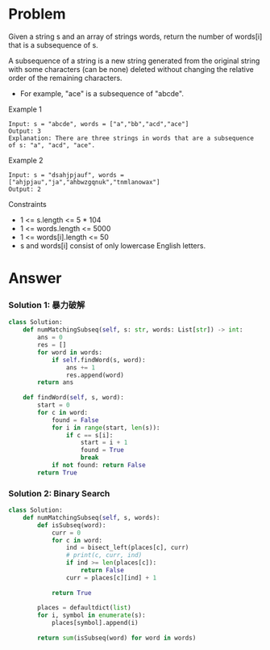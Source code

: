 # Problem
Given a string s and an array of strings words, return the number of words[i] that is a subsequence of s.

A subsequence of a string is a new string generated from the original string with some characters (can be none) deleted without changing the relative order of the remaining characters.

- For example, "ace" is a subsequence of "abcde".

Example 1
```
Input: s = "abcde", words = ["a","bb","acd","ace"]
Output: 3
Explanation: There are three strings in words that are a subsequence of s: "a", "acd", "ace".
```

Example 2
```
Input: s = "dsahjpjauf", words = ["ahjpjau","ja","ahbwzgqnuk","tnmlanowax"]
Output: 2
```

Constraints
- 1 <= s.length <= 5 * 104
- 1 <= words.length <= 5000
- 1 <= words[i].length <= 50
- s and words[i] consist of only lowercase English letters.

# Answer
### Solution 1: 暴力破解
```python
class Solution:
    def numMatchingSubseq(self, s: str, words: List[str]) -> int:
        ans = 0
        res = []
        for word in words:
            if self.findWord(s, word):
                ans += 1
                res.append(word)
        return ans
    
    def findWord(self, s, word):
        start = 0
        for c in word:
            found = False
            for i in range(start, len(s)):
                if c == s[i]:
                    start = i + 1
                    found = True
                    break
            if not found: return False
        return True
```

### Solution 2: Binary Search
```python
class Solution:
    def numMatchingSubseq(self, s, words):
        def isSubseq(word):
            curr = 0
            for c in word:
                ind = bisect_left(places[c], curr)
                # print(c, curr, ind)
                if ind >= len(places[c]):
                    return False
                curr = places[c][ind] + 1
            
            return True
        
        places = defaultdict(list)
        for i, symbol in enumerate(s):
            places[symbol].append(i)
        
        return sum(isSubseq(word) for word in words)
```